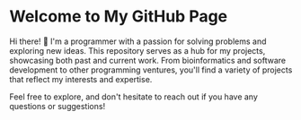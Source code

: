 # Welcome to My GitHub Page
Hi there! 👋 I'm a programmer with a passion for solving problems and exploring new ideas. This repository serves as a hub for my projects, showcasing both past and current work. From bioinformatics and software development to other programming ventures, you'll find a variety of projects that reflect my interests and expertise.

Feel free to explore, and don't hesitate to reach out if you have any questions or suggestions!

[gem]: https://rubygems.org/gems/jekyll-theme-chirpy
[chirpy]: https://github.com/cotes2020/jekyll-theme-chirpy/
[CD]: https://en.wikipedia.org/wiki/Continuous_deployment
[mit]: https://github.com/cotes2020/chirpy-starter/blob/master/LICENSE
